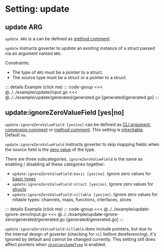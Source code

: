 # Setting: update

## update ARG

`update ARG` is a can be defined as
[method comment](./define-settings.md#method).

`update` instructs goverter to _update_ an existing instance of a struct passed
via an argument named `ARG`.

Constraints:

- The type of `ARG` must be a pointer to a struct.
- The source type must be a struct or a pointer to a struct.

<!-- prettier-ignore -->
::: details Example (click me)
::: code-group
<<< @../../example/update/input.go
<<< @../../example/update/generated/generated.go [generated/generated.go]
:::

## update:ignoreZeroValueField [yes|no]

`update:ignoreZeroValueField [yes|no]` can be defined as
[CLI argument](./define-settings.md#cli),
[conversion comment](./define-settings.md#conversion) or
[method comment](./define-settings.md#method). This setting is
[inheritable](./define-settings.md#inheritance). Default `no`.

`update:ignoreZeroValueField` instructs goverter to skip mapping fields when the
source field is the [zero value](https://go.dev/tour/basics/12) of the type.

There are three subcategories, `ignoreZeroValueField` is the same as enabling /
disabling all these categories together:

- `update:ignoreZeroValueField:basic [yes|no]`. Ignore zero values for
  [basic types](https://go.dev/tour/basics/11)
- `update:ignoreZeroValueField:struct [yes|no]`. Ignore zero values for
  [structs](https://go.dev/tour/basics/11)
- `update:ignoreZeroValueField:nillable [yes|no]`. Ignore zero values for
  nillable types: channels, maps, functions, interfaces, slices

<!-- prettier-ignore -->
::: details Example (click me)
::: code-group
<<< @../../example/update-ignore-zero/input.go
<<< @../../example/update-ignore-zero/generated/generated.go [generated/generated.go]
:::

`update:ignoreZeroValueField:nillable` does include pointers, but due to the
internal design of goverter (checking for `nil` before dereferencing), it's
ignored by default and cannot be changed currently. This setting still does
affect pointers when [`skipCopySameType`](./skipCopySameType.md) is enabled.
